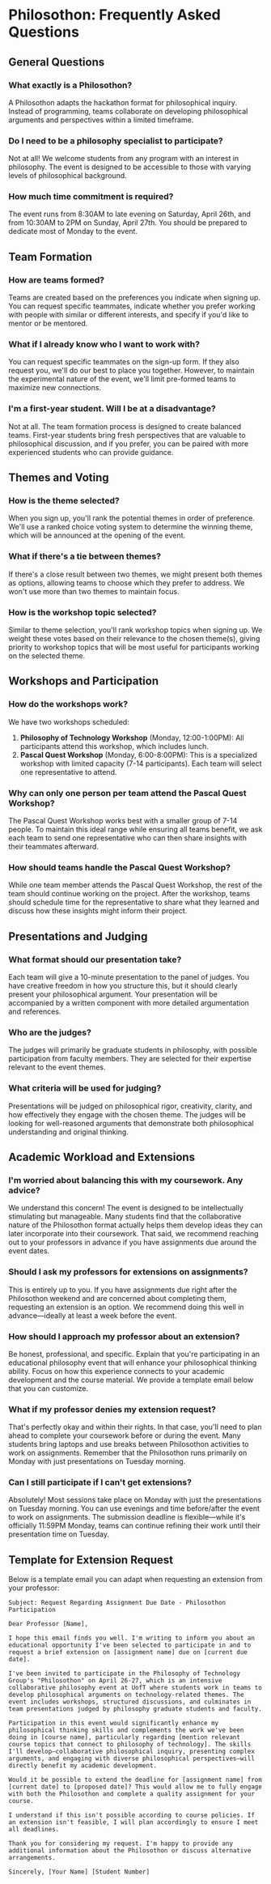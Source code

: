 # Philosothon: Frequently Asked Questions

## General Questions

### What exactly is a Philosothon?
A Philosothon adapts the hackathon format for philosophical inquiry. Instead of programming, teams collaborate on developing philosophical arguments and perspectives within a limited timeframe.

### Do I need to be a philosophy specialist to participate?
Not at all! We welcome students from any program with an interest in philosophy. The event is designed to be accessible to those with varying levels of philosophical background.

### How much time commitment is required?
The event runs from 8:30AM to late evening on Saturday, April 26th, and from 10:30AM to 2PM on Sunday, April 27th. You should be prepared to dedicate most of Monday to the event.

## Team Formation

### How are teams formed?
Teams are created based on the preferences you indicate when signing up. You can request specific teammates, indicate whether you prefer working with people with similar or different interests, and specify if you'd like to mentor or be mentored.

### What if I already know who I want to work with?
You can request specific teammates on the sign-up form. If they also request you, we'll do our best to place you together. However, to maintain the experimental nature of the event, we'll limit pre-formed teams to maximize new connections.

### I'm a first-year student. Will I be at a disadvantage?
Not at all. The team formation process is designed to create balanced teams. First-year students bring fresh perspectives that are valuable to philosophical discussion, and if you prefer, you can be paired with more experienced students who can provide guidance.

## Themes and Voting

### How is the theme selected?
When you sign up, you'll rank the potential themes in order of preference. We'll use a ranked choice voting system to determine the winning theme, which will be announced at the opening of the event.

### What if there's a tie between themes?
If there's a close result between two themes, we might present both themes as options, allowing teams to choose which they prefer to address. We won't use more than two themes to maintain focus.

### How is the workshop topic selected?
Similar to theme selection, you'll rank workshop topics when signing up. We weight these votes based on their relevance to the chosen theme(s), giving priority to workshop topics that will be most useful for participants working on the selected theme.

## Workshops and Participation

### How do the workshops work?
We have two workshops scheduled:
1. **Philosophy of Technology Workshop** (Monday, 12:00-1:00PM): All participants attend this workshop, which includes lunch.
2. **Pascal Quest Workshop** (Monday, 6:00-8:00PM): This is a specialized workshop with limited capacity (7-14 participants). Each team will select one representative to attend.

### Why can only one person per team attend the Pascal Quest Workshop?
The Pascal Quest Workshop works best with a smaller group of 7-14 people. To maintain this ideal range while ensuring all teams benefit, we ask each team to send one representative who can then share insights with their teammates afterward.

### How should teams handle the Pascal Quest Workshop?
While one team member attends the Pascal Quest Workshop, the rest of the team should continue working on the project. After the workshop, teams should schedule time for the representative to share what they learned and discuss how these insights might inform their project.

## Presentations and Judging

### What format should our presentation take?
Each team will give a 10-minute presentation to the panel of judges. You have creative freedom in how you structure this, but it should clearly present your philosophical argument. Your presentation will be accompanied by a written component with more detailed argumentation and references.

### Who are the judges?
The judges will primarily be graduate students in philosophy, with possible participation from faculty members. They are selected for their expertise relevant to the event themes.

### What criteria will be used for judging?
Presentations will be judged on philosophical rigor, creativity, clarity, and how effectively they engage with the chosen theme. The judges will be looking for well-reasoned arguments that demonstrate both philosophical understanding and original thinking.

## Academic Workload and Extensions

### I'm worried about balancing this with my coursework. Any advice?
We understand this concern! The event is designed to be intellectually stimulating but manageable. Many students find that the collaborative nature of the Philosothon format actually helps them develop ideas they can later incorporate into their coursework. That said, we recommend reaching out to your professors in advance if you have assignments due around the event dates.

### Should I ask my professors for extensions on assignments?
This is entirely up to you. If you have assignments due right after the Philosothon weekend and are concerned about completing them, requesting an extension is an option. We recommend doing this well in advance—ideally at least a week before the event.

### How should I approach my professor about an extension?
Be honest, professional, and specific. Explain that you're participating in an educational philosophy event that will enhance your philosophical thinking ability. Focus on how this experience connects to your academic development and the course material. We provide a template email below that you can customize.

### What if my professor denies my extension request?
That's perfectly okay and within their rights. In that case, you'll need to plan ahead to complete your coursework before or during the event. Many students bring laptops and use breaks between Philosothon activities to work on assignments. Remember that the Philosothon runs primarily on Monday with just presentations on Tuesday morning.

### Can I still participate if I can't get extensions?
Absolutely! Most sessions take place on Monday with just the presentations on Tuesday morning. You can use evenings and time before/after the event to work on assignments. The submission deadline is flexible—while it's officially 11:59PM Monday, teams can continue refining their work until their presentation time on Tuesday.

## Template for Extension Request

Below is a template email you can adapt when requesting an extension from your professor:

```
Subject: Request Regarding Assignment Due Date - Philosothon Participation

Dear Professor [Name],

I hope this email finds you well. I'm writing to inform you about an educational opportunity I've been selected to participate in and to request a brief extension on [assignment name] due on [current due date].

I've been invited to participate in the Philosophy of Technology Group's "Philosothon" on April 26-27, which is an intensive collaborative philosophy event at UofT where students work in teams to develop philosophical arguments on technology-related themes. The event includes workshops, structured discussions, and culminates in team presentations judged by philosophy graduate students and faculty.

Participation in this event would significantly enhance my philosophical thinking skills and complements the work we've been doing in [course name], particularly regarding [mention relevant course topics that connect to philosophy of technology]. The skills I'll develop—collaborative philosophical inquiry, presenting complex arguments, and engaging with diverse philosophical perspectives—will directly benefit my academic development.

Would it be possible to extend the deadline for [assignment name] from [current date] to [proposed date]? This would allow me to fully engage with both the Philosothon and complete a quality assignment for your course.

I understand if this isn't possible according to course policies. If an extension isn't feasible, I will plan accordingly to ensure I meet all deadlines.

Thank you for considering my request. I'm happy to provide any additional information about the Philosothon or discuss alternative arrangements.

Sincerely, [Your Name] [Student Number]
```